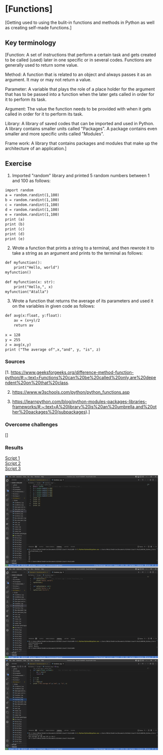 # [Functions]

[Getting used to using the bulit-in functions and methods in Python as well as creating self-made functions.]

## Key terminology

[Function: A set of instructions that perform a certain task and gets created to be called (used) later in one specific or in several codes. Functions are generally used to return some value.

Method: A function that is related to an object and always passes it as an argument. It may or may not return a value.

Parameter: A variable that plays the role of a place holder for the argument that has to be passed into a function when the later gets called in order for it to perform its task.

Argument: The value the function needs to be provided with when it gets called in order for it to perform its task.

Library: A library of saved codes that can be imported and used in Python. A library contains smaller units called "Packages". A package contains even smaller and more specific units called "Modules".

Frame work: A library that contains packages and modules that make up the architecture of an application.]

## Exercise

1. Imported "random" library and printed 5 random numbers between 1 and 100 as follows:

~~~
import random
a = random.randint(1,100)
b = random.randint(1,100)
c = random.randint(1,100)
d = random.randint(1,100)
e = random.randint(1,100)
print (a)
print (b)
print (c)
print (d)
print (e)
~~~

2. Wrote a function that prints a string to a terminal, and then rewrote it to take a string as an argument and prints to the terminal as follows:

~~~
def myfunction():
    print("Hello, world")
myfunction()

def myfunction(x: str):
    print("Hello,", x)
myfunction("Atalla")
~~~

3. Wrote a function that returns the average of its parameters and used it on the variables in given code as follows:

~~~
def avg(x:float, y:float):
    av = (x+y)/2
    return av
    
x = 128
y = 255
z = avg(x,y)
print ("The average of",x,"and", y, "is", z)
~~~

### Sources

[1. <https://www.geeksforgeeks.org/difference-method-function-python/#:~:text=Functions%20can%20be%20called%20only,are%20dependent%20on%20that%20class>.

2. <https://www.w3schools.com/python/python_functions.asp>

3. <https://learnpython.com/blog/python-modules-packages-libraries-frameworks/#:~:text=A%20library%20is%20an%20umbrella,and%20other%20packages%20(subpackages>).]

### Overcome challenges

[]

### Results

[Script 1](https://github.com/Techgrounds-Cloud-9/cloud-9-Atalla90/blob/bc032e58bbc7f52d56c32f85c417b6aa950c7105/04_Python_1/Scripts/Functions_1.py)  
[Script 2](https://github.com/Techgrounds-Cloud-9/cloud-9-Atalla90/blob/bc032e58bbc7f52d56c32f85c417b6aa950c7105/04_Python_1/Scripts/Functions_2.py)  
[Script 3](https://github.com/Techgrounds-Cloud-9/cloud-9-Atalla90/blob/bc032e58bbc7f52d56c32f85c417b6aa950c7105/04_Python_1/Scripts/Functions_3.py)

![Functions_1](https://github.com/Techgrounds-Cloud-9/cloud-9-Atalla90/blob/48c0ba6c034c200e7d25a73afd7bab51e18bd3e5/00_includes/Python/Functions_1.png)
![Functions_2](https://github.com/Techgrounds-Cloud-9/cloud-9-Atalla90/blob/48c0ba6c034c200e7d25a73afd7bab51e18bd3e5/00_includes/Python/Functions_2.png)
![Functions_3](https://github.com/Techgrounds-Cloud-9/cloud-9-Atalla90/blob/48c0ba6c034c200e7d25a73afd7bab51e18bd3e5/00_includes/Python/Functions_3.png)
